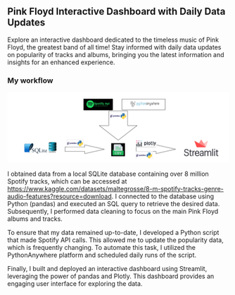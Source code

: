 ## Pink Floyd Interactive Dashboard with Daily Data Updates
Explore an interactive dashboard dedicated to the timeless music of Pink Floyd,
the greatest band of all time! Stay informed with daily data updates on popularity of tracks and albums, 
bringing you the latest information and insights for an enhanced experience.

### My workflow
![My Workflow](workflow_pink_floyd_dashboard.png)

I obtained data from a local SQLite database containing over 8 million Spotify tracks, which can be accessed at https://www.kaggle.com/datasets/maltegrosse/8-m-spotify-tracks-genre-audio-features?resource=download. I connected to the database using Python (pandas) and executed an SQL query to retrieve the desired data. Subsequently, I performed data cleaning to focus on the main Pink Floyd albums and tracks.

To ensure that my data remained up-to-date, I developed a Python script that made Spotify API calls. This allowed me to update the popularity data, which is frequently changing. To automate this task, I utilized the PythonAnywhere platform and scheduled daily runs of the script.

Finally, I built and deployed an interactive dashboard using Streamlit, leveraging the power of pandas and Plotly. This dashboard provides an engaging user interface for exploring the data.
